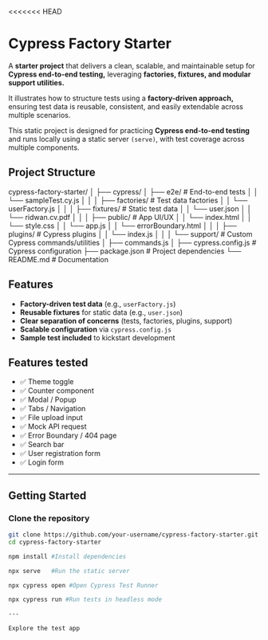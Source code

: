 <<<<<<< HEAD
# Cypress Factory Starter

A **starter project** that delivers a clean, scalable, and maintainable setup for **Cypress end-to-end testing,** leveraging **factories, fixtures, and modular support utilities.**

It illustrates how to structure tests using a **factory-driven approach,** ensuring test data is reusable, consistent, and easily extendable across multiple scenarios.

This static project is designed for practicing **Cypress end-to-end testing** and runs locally using a static server ```(serve)```, with test coverage across multiple components.


## Project Structure

cypress-factory-starter/
│
├── cypress/
│ ├── e2e/ # End-to-end tests
│ │ └── sampleTest.cy.js
│ │
│ ├── factories/ # Test data factories
│ │ └── userFactory.js
│ │
│ ├── fixtures/ # Static test data
│ │ └── user.json
│ │ └── ridwan.cv.pdf
│ │
│ ├── public/ # App UI/UX
│ │ └── index.html
│ │ └── style.css
│ │ └── app.js
│ │ └── errorBoundary.html
│ │ 
│ ├── plugins/ # Cypress plugins
│ │ └── index.js
│ │
│ └── support/ # Custom Cypress commands/utilities
│ ├── commands.js
│
├── cypress.config.js # Cypress configuration
├── package.json # Project dependencies
└── README.md # Documentation

##  Features

- **Factory-driven test data** (e.g., `userFactory.js`)  
- **Reusable fixtures** for static data (e.g., `user.json`)  
- **Clear separation of concerns** (tests, factories, plugins, support)  
- **Scalable configuration** via `cypress.config.js`  
- **Sample test included** to kickstart development  

## Features tested
- ✅ Theme toggle
- ✅ Counter component
- ✅ Modal / Popup
- ✅ Tabs / Navigation
- ✅ File upload input
- ✅ Mock API request
- ✅ Error Boundary / 404 page
- ✅ Search bar
- ✅ User registration form
- ✅ Login form

---

## Getting Started

### Clone the repository

```bash
git clone https://github.com/your-username/cypress-factory-starter.git
cd cypress-factory-starter

npm install #Install dependencies

npx serve   #Run the static server

npx cypress open #Open Cypress Test Runner

npx cypress run #Run tests in headless mode

---

Explore the test app
